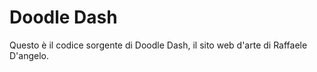 # Doodle Dash

Questo è il codice sorgente di Doodle Dash, il sito web d'arte di Raffaele D'angelo.
